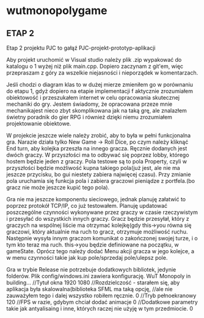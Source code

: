 # wutmonopolygame

ETAP 2
----------------------------------------------------------------------------------------------
Etap 2 projektu PJC to gałąź PJC-projekt-prototyp-aplikacji

Aby projekt uruchomić w Visual studio należy plik .zip wypakować do katalogu o 1 wyżej niż plik main.cpp.
Dopiero zaczynam z git'em, więc przepraszam z góry za wszelkie niejasności i nieporządek w komentarzach.

Jeśli chodzi o diagram klas to w dużej mierze zmieniłem go w porównaniu do etapu 1, gdyż dopiero na etapie implementacji f
aktycznie zrozumiałem obiektowość i przeszukałem internet w celu opracowania skutecznej mechaniki do gry. Jestem świadomy, 
że opracowana przeze mnie mechanikajest nieco zbyt skomplikowana jak na taką grę, ale znalazłem świetny poradnik do gier RPG i 
również dzięki niemu zrozumiałem projektowanie obiektowe.

W projekcie jeszcze wiele należy zrobić, aby to była w pełni funkcjonalna gra. Narazie działa tylko New Game -> Roll Dice, 
po czym należy kliknąć End turn, aby kolejka przeszła na innego gracza. Ręcznie dodanych jest dwóch graczy. W przyszłości ma to
odbywać się poprzez lobby, którego hostem będzie jeden z graczy. Pola testowe są to pola Property, czyli w przyszłości
będzie możliwość kupna takiego pola(już jest, ale nie ma jeszcze przycisku, bo gui niestety zabiera najwięcej czasu). Przy zmianie pola
uruchamia się funkcja pola i zabiera graczowi pieniądze z portfela.(bo gracz nie może jeszcze kupić tego pola).

Gra nie ma jeszcze komponentu sieciowego, jednak planuję załatwić to poprzez protokół TCP/IP, co już testowałem. Planuję updatować
poszczególne czynności wykonywane przez graczy w czasie rzeczywistym i przesyłać do wszystkich innych graczy. Gracz będzie
przesyłał, który z graczych na wspólnej liście ma otrzymać kolejkę(gdy this->you równa się graczowi, który aktualnie ma ruch
to gracz, otrzymuje możliwość ruchu. Następnie wysyła innym graczom komunikat o zakończonej swojej turze, i o tym kto teraz ma ruch.
this->you będzie definiowane na początku, w gameState. Oprócz tego należy dodać Menu akcji gracza w jego kolejce, a w menu czynności
takie jak kup pole/sprzedaj pole/ulepsz pole. 

Gra w trybie Release nie potrzebuje dodatkowych bibliotek, jedynie folderów. Plik config/windows.ini zawiera konfigurację.
WuT Monopoly in building... //Tytuł okna
1920 1080                   //Rozdzielczość - starałem się, aby aplikacja była skalowalna(biblioteka SFML ma taką opcję, 
                            //ale nie zauważyłem tego i dalej wszystko robiłem ręcznie.
0                           //Tryb pełnoekranowy
120                         //FPS w razie, gdybym chciał dodać animacje
0                           //Dodatkowe parametry takie jak antyalisaing i inne, których raczej nie użyję w tym przedmiocie.
0
